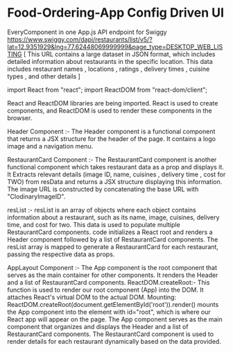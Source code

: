 # Food-Ordering-App Config Driven UI
EveryComponent in one App.js
 API endpoint for Swiggy 
https://www.swiggy.com/dapi/restaurants/list/v5/?lat=12.9351929&lng=77.62448069999999&page_type=DESKTOP_WEB_LISTING
[ This URL contains a large dataset in JSON format, which includes detailed information about restaurants in the specific location.
This data includes restaurant names , locations , ratings , delivery times , cuisine types , and other details ]

import React from "react";
import ReactDOM from "react-dom/client";

React and ReactDOM libraries are being imported. React is used to create components, and ReactDOM is used to render these components in the browser.

Header Component :-  The Header component is a functional component that returns a JSX structure for the header of the page. It contains a logo image and a navigation menu.

RestaurantCard Component :- The RestaurantCard component is another functional component which takes restaurant data as a prop and displays it. It Extracts relevant details (image ID, name,
cuisines , delivery time , cost for TWO) from resData and returns a JSX structure displaying this information. The image URL is constructed by concatenating the base URL with "ClodinaryImageID".

resList :- resList is an array of objects where each object contains information about a restaurant, such as its name, image, cuisines, delivery time, and cost for two. This data is used to populate multiple RestaurantCard components.
code initializes a React root and renders a Header component followed by a list of RestaurantCard components. The resList array is mapped to generate a RestaurantCard for each restaurant, passing the respective data as props.

AppLayout Component :-  The App component is the root component that serves as the main container for other components. It renders the Header and a list of RestaurantCard components.
ReactDOM.createRoot:- This function is used to render our root component (App) into the DOM. It attaches React's virtual DOM to the actual DOM.
Mounting: ReactDOM.createRoot(document.getElementById('root')).render(<App />) mounts the App component into the element with id="root", which is where our React app will appear on the page.
The App component serves as the main component that organizes and displays the Header and a list of RestaurantCard components. The RestaurantCard component is used to render details for each restaurant dynamically based on the data provided.
